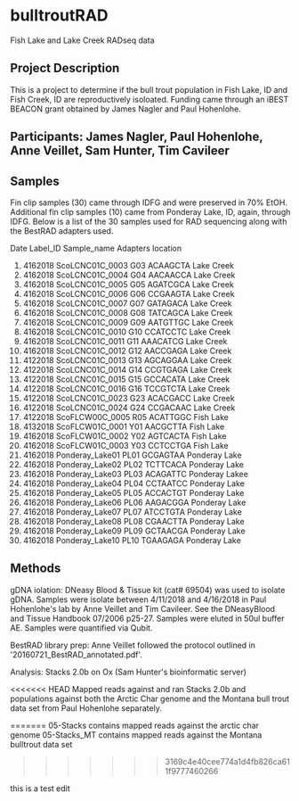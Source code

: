 # bulltroutRAD
Fish Lake and Lake Creek RADseq data

## Project Description
This is a project to determine if the bull trout population in Fish Lake, ID and Fish Creek, ID are reproductively isoloated.
Funding came through an iBEST BEACON grant obtained by James Nagler and Paul Hohenlohe. 

## Participants: James Nagler, Paul Hohenlohe, Anne Veillet, Sam Hunter, Tim Cavileer

## Samples
Fin clip samples (30) came through IDFG and were preserved in 70% EtOH.
Additional fin clip samples (10) came from Ponderay Lake, ID, again, through IDFG. Below is a list of the 30 samples used for RAD sequencing along with the BestRAD adapters used.

Date	Label_ID	Sample_name	Adapters	location
1. 4162018	ScoLCNC01C_0003	G03	ACAAGCTA	Lake Creek
2. 4162018	ScoLCNC01C_0004	G04	AACAACCA	Lake Creek
3. 4162018	ScoLCNC01C_0005	G05	AGATCGCA	Lake Creek
4. 4162018	ScoLCNC01C_0006	G06	CCGAAGTA	Lake Creek
5. 4162018	ScoLCNC01C_0007	G07	GATAGACA	Lake Creek
6. 4162018	ScoLCNC01C_0008	G08	TATCAGCA	Lake Creek
7. 4162018	ScoLCNC01C_0009	G09	AATGTTGC	Lake Creek
8. 4162018	ScoLCNC01C_0010	G10	CCATCCTC	Lake Creek
9. 4162018	ScoLCNC01C_0011	G11	AAACATCG	Lake Creek
10. 4162018	ScoLCNC01C_0012	G12	AACCGAGA	Lake Creek
11. 4122018	ScoLCNC01C_0013	G13	AGCAGGAA	Lake Creek
12. 4122018	ScoLCNC01C_0014	G14	CCGTGAGA	Lake Creek
13. 4122018	ScoLCNC01C_0015	G15	GCCACATA	Lake Creek
14. 4122018	ScoLCNC01C_0016	G16	TCCGTCTA	Lake Creek
15. 4122018	ScoLCNC01C_0023	G23	ACACGACC	Lake Creek
16. 4122018	ScoLCNC01C_0024	G24	CCGACAAC	Lake Creek
17. 4122018	ScoFLCW00C_0005	R05	ACATTGGC	Fish Lake
18. 4132018	ScoFLCW01C_0001	Y01	AACGCTTA	Fish Lake
19. 4162018	ScoFLCW01C_0002	Y02	AGTCACTA	Fish Lake
20. 4162018	ScoFLCW01C_0003	Y03	CCTCCTGA	Fish Lake
21. 4162018	Ponderay_Lake01	PL01	GCGAGTAA	Ponderay Lake
22. 4162018	Ponderay_Lake02	PL02	TCTTCACA	Ponderay Lake
23. 4162018	Ponderay_Lake03	PL03	ACAGATTC	Ponderay Lakee
24. 4162018	Ponderay_Lake04	PL04	CCTAATCC	Ponderay Lake
25. 4162018	Ponderay_Lake05	PL05	ACCACTGT	Ponderay Lake
26. 4162018	Ponderay_Lake06	PL06	AAGACGGA	Ponderay Lake
27. 4162018	Ponderay_Lake07	PL07	ATCCTGTA	Ponderay Lake
28. 4162018	Ponderay_Lake08	PL08	CGAACTTA	Ponderay Lake
29. 4162018	Ponderay_Lake09	PL09	GCTAACGA	Ponderay Lake
30. 4162018	Ponderay_Lake10	PL10	TGAAGAGA	Ponderay Lake

## Methods

gDNA iolation: DNeasy Blood & Tissue kit (cat# 69504) was used to isolate gDNA. Samples were isolate between 4/11/2018 and 4/16/2018 in Paul Hohenlohe's lab by Anne Veillet and Tim Cavileer. See the DNeasyBlood and Tissue Handbook 07/2006 p25-27. Samples were eluted in 50ul buffer AE. Samples were quantified via Qubit.

BestRAD library prep: Anne Veillet followed the protocol outlined in '20160721_BestRAD_annotated.pdf'. 

Analysis: Stacks 2.0b on Ox (Sam Hunter's bioinformatic server)

<<<<<<< HEAD
Mapped reads against and ran  Stacks 2.0b and populations against both the Arctic Char genome and the Montana bull trout data set from Paul Hohenlohe separately.

=======
05-Stacks contains mapped reads against the arctic char genome
05-Stacks_MT contains mapped reads against the Montana bulltrout data set
>>>>>>> 3169c4e40cee774a1d4fb826ca611f9777460266

this is a test edit
